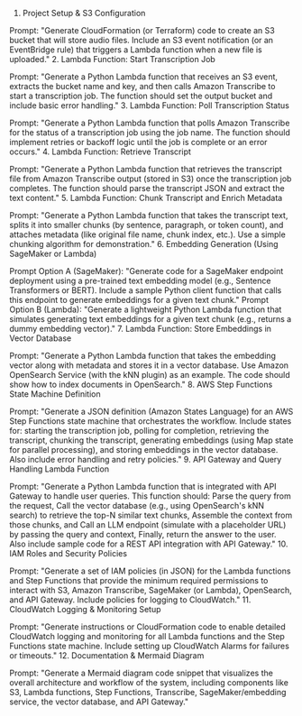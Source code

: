 1. Project Setup & S3 Configuration

Prompt:
"Generate CloudFormation (or Terraform) code to create an S3 bucket that will store audio files. Include an S3 event notification (or an EventBridge rule) that triggers a Lambda function when a new file is uploaded."
2. Lambda Function: Start Transcription Job

Prompt:
"Generate a Python Lambda function that receives an S3 event, extracts the bucket name and key, and then calls Amazon Transcribe to start a transcription job. The function should set the output bucket and include basic error handling."
3. Lambda Function: Poll Transcription Status

Prompt:
"Generate a Python Lambda function that polls Amazon Transcribe for the status of a transcription job using the job name. The function should implement retries or backoff logic until the job is complete or an error occurs."
4. Lambda Function: Retrieve Transcript

Prompt:
"Generate a Python Lambda function that retrieves the transcript file from Amazon Transcribe output (stored in S3) once the transcription job completes. The function should parse the transcript JSON and extract the text content."
5. Lambda Function: Chunk Transcript and Enrich Metadata

Prompt:
"Generate a Python Lambda function that takes the transcript text, splits it into smaller chunks (by sentence, paragraph, or token count), and attaches metadata (like original file name, chunk index, etc.). Use a simple chunking algorithm for demonstration."
6. Embedding Generation (Using SageMaker or Lambda)

Prompt Option A (SageMaker):
"Generate code for a SageMaker endpoint deployment using a pre-trained text embedding model (e.g., Sentence Transformers or BERT). Include a sample Python client function that calls this endpoint to generate embeddings for a given text chunk."
Prompt Option B (Lambda):
"Generate a lightweight Python Lambda function that simulates generating text embeddings for a given text chunk (e.g., returns a dummy embedding vector)."
7. Lambda Function: Store Embeddings in Vector Database

Prompt:
"Generate a Python Lambda function that takes the embedding vector along with metadata and stores it in a vector database. Use Amazon OpenSearch Service (with the kNN plugin) as an example. The code should show how to index documents in OpenSearch."
8. AWS Step Functions State Machine Definition

Prompt:
"Generate a JSON definition (Amazon States Language) for an AWS Step Functions state machine that orchestrates the workflow. Include states for: starting the transcription job, polling for completion, retrieving the transcript, chunking the transcript, generating embeddings (using Map state for parallel processing), and storing embeddings in the vector database. Also include error handling and retry policies."
9. API Gateway and Query Handling Lambda Function

Prompt:
"Generate a Python Lambda function that is integrated with API Gateway to handle user queries. This function should:
Parse the query from the request,
Call the vector database (e.g., using OpenSearch's kNN search) to retrieve the top-N similar text chunks,
Assemble the context from those chunks, and
Call an LLM endpoint (simulate with a placeholder URL) by passing the query and context,
Finally, return the answer to the user.
Also include sample code for a REST API integration with API Gateway."
10. IAM Roles and Security Policies

Prompt:
"Generate a set of IAM policies (in JSON) for the Lambda functions and Step Functions that provide the minimum required permissions to interact with S3, Amazon Transcribe, SageMaker (or Lambda), OpenSearch, and API Gateway. Include policies for logging to CloudWatch."
11. CloudWatch Logging & Monitoring Setup

Prompt:
"Generate instructions or CloudFormation code to enable detailed CloudWatch logging and monitoring for all Lambda functions and the Step Functions state machine. Include setting up CloudWatch Alarms for failures or timeouts."
12. Documentation & Mermaid Diagram

Prompt:
"Generate a Mermaid diagram code snippet that visualizes the overall architecture and workflow of the system, including components like S3, Lambda functions, Step Functions, Transcribe, SageMaker/embedding service, the vector database, and API Gateway."